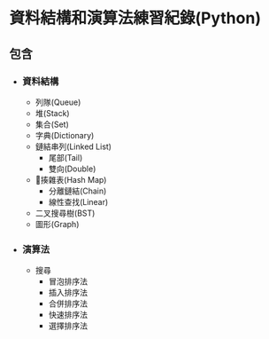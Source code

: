 # 資料結構和演算法練習紀錄(Python)

## 包含
- ### 資料結構
    - 列隊(Queue)
    - 堆(Stack)
    - 集合(Set)
    - 字典(Dictionary)
    - 鏈結串列(Linked List)
        - 尾部(Tail)
        - 雙向(Double)
    - 揍雜表(Hash Map)
        - 分離鏈結(Chain)
        - 線性查找(Linear)
    - 二叉搜尋樹(BST)
    - 圖形(Graph)

- ### 演算法
    - 搜尋
        - 冒泡排序法
        - 插入排序法
        - 合併排序法
        - 快速排序法
        - 選擇排序法 
